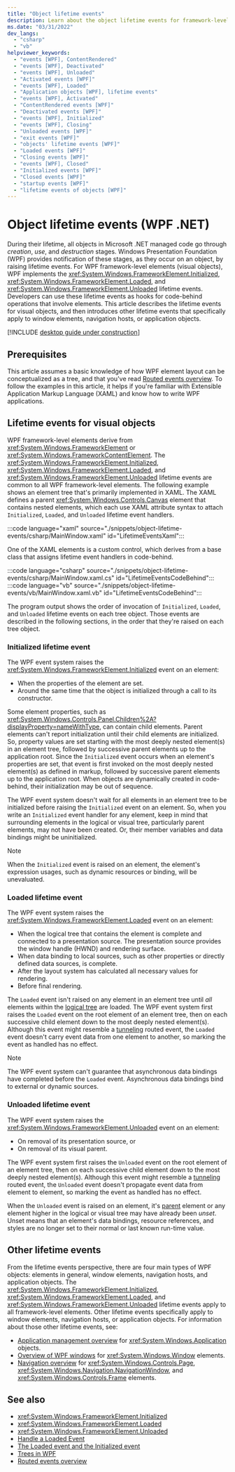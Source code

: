 ```yaml
---
title: "Object lifetime events"
description: Learn about the object lifetime events for framework-level elements in Windows Presentation Foundation (WPF).
ms.date: "03/31/2022"
dev_langs:
  - "csharp"
  - "vb"
helpviewer_keywords:
  - "events [WPF], ContentRendered"
  - "events [WPF], Deactivated"
  - "events [WPF], Unloaded"
  - "Activated events [WPF]"
  - "events [WPF], Loaded"
  - "Application objects [WPF], lifetime events"
  - "events [WPF], Activated"
  - "ContentRendered events [WPF]"
  - "Deactivated events [WPF]"
  - "events [WPF], Initialized"
  - "events [WPF], Closing"
  - "Unloaded events [WPF]"
  - "exit events [WPF]"
  - "objects' lifetime events [WPF]"
  - "Loaded events [WPF]"
  - "Closing events [WPF]"
  - "events [WPF], Closed"
  - "Initialized events [WPF]"
  - "Closed events [WPF]"
  - "startup events [WPF]"
  - "lifetime events of objects [WPF]"
---
```

<!-- The acrolinx score was 96 on 03/31/2022-->

# Object lifetime events (WPF .NET)

During their lifetime, all objects in Microsoft .NET managed code go through _creation_, _use_, and _destruction_ stages. Windows Presentation Foundation (WPF) provides notification of these stages, as they occur on an object, by raising lifetime events. For WPF framework-level elements (visual objects), WPF implements the <xref:System.Windows.FrameworkElement.Initialized>, <xref:System.Windows.FrameworkElement.Loaded>, and <xref:System.Windows.FrameworkElement.Unloaded> lifetime events. Developers can use these lifetime events as hooks for code-behind operations that involve elements. This article describes the lifetime events for visual objects, and then introduces other lifetime events that specifically apply to window elements, navigation hosts, or application objects.

[!INCLUDE [desktop guide under construction](../../includes/desktop-guide-preview-note.md)]

## Prerequisites

This article assumes a basic knowledge of how WPF element layout can be conceptualized as a tree, and that you've read [Routed events overview](/dotnet/desktop/wpf/advanced/routed-events-overview?view=netframeworkdesktop-4.8&preserve-view=true). To follow the examples in this article, it helps if you're familiar with Extensible Application Markup Language (XAML) and know how to write WPF applications.

## Lifetime events for visual objects

WPF framework-level elements derive from <xref:System.Windows.FrameworkElement> or <xref:System.Windows.FrameworkContentElement>. The <xref:System.Windows.FrameworkElement.Initialized>, <xref:System.Windows.FrameworkElement.Loaded>, and <xref:System.Windows.FrameworkElement.Unloaded> lifetime events are common to all WPF framework-level elements. The following example shows an element tree that's primarily implemented in XAML. The XAML defines a parent <xref:System.Windows.Controls.Canvas> element that contains nested elements, which each use XAML attribute syntax to attach `Initialized`, `Loaded`, and `Unloaded` lifetime event handlers.

:::code language="xaml" source="./snippets/object-lifetime-events/csharp/MainWindow.xaml" id="LifetimeEventsXaml":::

One of the XAML elements is a custom control, which derives from a base class that assigns lifetime event handlers in code-behind.

:::code language="csharp" source="./snippets/object-lifetime-events/csharp/MainWindow.xaml.cs" id="LifetimeEventsCodeBehind":::
:::code language="vb" source="./snippets/object-lifetime-events/vb/MainWindow.xaml.vb" id="LifetimeEventsCodeBehind":::
  
The program output shows the order of invocation of `Initialized`, `Loaded`, and `Unloaded` lifetime events on each tree object. Those events are described in the following sections, in the order that they're raised on each tree object.

### Initialized lifetime event

The WPF event system raises the <xref:System.Windows.FrameworkElement.Initialized> event on an element:

- When the properties of the element are set.
- Around the same time that the object is initialized through a call to its constructor.

Some element properties, such as <xref:System.Windows.Controls.Panel.Children%2A?displayProperty=nameWithType>, can contain child elements. Parent elements can't report initialization until their child elements are initialized. So, property values are set starting with the most deeply nested element(s) in an element tree, followed by successive parent elements up to the application root. Since the `Initialized` event occurs when an element's properties are set, that event is first invoked on the most deeply nested element(s) as defined in markup, followed by successive parent elements up to the application root. When objects are dynamically created in code-behind, their initialization may be out of sequence.

The WPF event system doesn't wait for all elements in an element tree to be initialized before raising the `Initialized` event on an element. So, when you write an `Initialized` event handler for any element, keep in mind that surrounding elements in the logical or visual tree, particularly parent elements, may not have been created. Or, their member variables and data bindings might be uninitialized.

> [!NOTE]
> When the `Initialized` event is raised on an element, the element's expression usages, such as dynamic resources or binding, will be unevaluated.

### Loaded lifetime event

The WPF event system raises the <xref:System.Windows.FrameworkElement.Loaded> event on an element:

- When the logical tree that contains the element is complete and connected to a presentation source. The presentation source provides the window handle (HWND) and rendering surface.
- When data binding to local sources, such as other properties or directly defined data sources, is complete.
- After the layout system has calculated all necessary values for rendering.
- Before final rendering.

The `Loaded` event isn't raised on any element in an element tree until _all_ elements within the [logical tree](/dotnet/desktop/wpf/advanced/trees-in-wpf#the-purpose-of-the-logical-tree) are loaded. The WPF event system first raises the `Loaded` event on the root element of an element tree, then on each successive child element down to the most deeply nested element(s). Although this event might resemble a [tunneling](<xref:System.Windows.RoutingStrategy.Tunnel>) routed event, the `Loaded` event doesn't carry event data from one element to another, so marking the event as handled has no effect.

> [!NOTE]
> The WPF event system can't guarantee that asynchronous data bindings have completed before the `Loaded` event. Asynchronous data bindings bind to external or dynamic sources.

### Unloaded lifetime event

The WPF event system raises the <xref:System.Windows.FrameworkElement.Unloaded> event on an element:

- On removal of its presentation source, or
- On removal of its visual parent.

The WPF event system first raises the `Unloaded` event on the root element of an element tree, then on each successive child element down to the most deeply nested element(s). Although this event might resemble a [tunneling](<xref:System.Windows.RoutingStrategy.Tunnel>) routed event, the `Unloaded` event doesn't propagate event data from element to element, so marking the event as handled has no effect.

When the `Unloaded` event is raised on an element, it's [parent](<xref:System.Windows.FrameworkElement.Parent%2A>) element or any element higher in the logical or visual tree may have already been _unset_. Unset means that an element's data bindings, resource references, and styles are no longer set to their normal or last known run-time value.

## Other lifetime events

From the lifetime events perspective, there are four main types of WPF objects: elements in general, window elements, navigation hosts, and application objects. The <xref:System.Windows.FrameworkElement.Initialized>, <xref:System.Windows.FrameworkElement.Loaded>, and <xref:System.Windows.FrameworkElement.Unloaded> lifetime events apply to all framework-level elements. Other lifetime events specifically apply to window elements, navigation hosts, or application objects. For information about those other lifetime events, see:

- [Application management overview](/dotnet/desktop/wpf/app-development/application-management-overview?view=netframeworkdesktop-4.8&preserve-view=true) for <xref:System.Windows.Application> objects.
- [Overview of WPF windows](/dotnet/desktop/wpf/windows/index) for <xref:System.Windows.Window> elements.
- [Navigation overview](/dotnet/desktop/wpf/app-development/navigation-overview?view=netframeworkdesktop-4.8&preserve-view=true) for <xref:System.Windows.Controls.Page>, <xref:System.Windows.Navigation.NavigationWindow>, and <xref:System.Windows.Controls.Frame> elements.

## See also

- <xref:System.Windows.FrameworkElement.Initialized>
- <xref:System.Windows.FrameworkElement.Loaded>
- <xref:System.Windows.FrameworkElement.Unloaded>
- [Handle a Loaded Event](/dotnet/desktop/wpf/advanced/how-to-handle-a-loaded-event?view=netframeworkdesktop-4.8&preserve-view=true)
- [The Loaded event and the Initialized event](/archive/blogs/mikehillberg/the-loaded-event-and-the-initialized-event)
- [Trees in WPF](/dotnet/desktop/wpf/advanced/trees-in-wpf)
- [Routed events overview](/dotnet/desktop/wpf/advanced/routed-events-overview?view=netframeworkdesktop-4.8&preserve-view=true)
